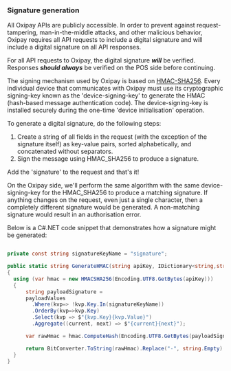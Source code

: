 <h3>Signature generation</h3>

All Oxipay APIs are publicly accessible. In order to prevent against request-tampering, man-in-the-middle attacks, and other malicious behavior, Oxipay requires all API requests to include a digital signature and will include a digital signature on all API responses.

For all API requests to Oxipay, the digital signature ***will*** be verified. Responses ***should always*** be verified on the POS side before continuing.

The signing mechanism used by Oxipay is based on <a href="https://en.wikipedia.org/wiki/Hash-based_message_authentication_code">HMAC-SHA256</a>. Every individual device that communicates with Oxipay must use its cryptographic signing-key known as the 'device-signing-key' to generate the HMAC (hash-based message authentication code). The device-signing-key is installed securely during the one-time 'device initialisation' operation.

To generate a digital signature, do the following steps:

1. Create a string of all fields in the request (with the exception of the signature itself) as key-value pairs, sorted alphabetically, and concatenated without separators.
2. Sign the message using HMAC_SHA256 to produce a signature.

Add the 'signature' to the request and that's it!

On the Oxipay side, we'll perform the same algorithm with the same device-signing-key for the HMAC_SHA256 to produce a matching signature. If anything changes on the request, even just a single character, then a completely different signature would be generated. A non-matching signature would result in an authorisation error.

Below is a C#.NET code snippet that demonstrates how a signature might be generated:

```cs

private const string signatureKeyName = "signature";

public static string GenerateHMAC(string apiKey, IDictionary<string,string> payloadValues)
{
  using (var hmac = new HMACSHA256(Encoding.UTF8.GetBytes(apiKey)))
  {
      string payloadSignature = 
      payloadValues
        .Where(kvp=> !kvp.Key.In(signatureKeyName))
        .OrderBy(kvp=>kvp.Key)
        .Select(kvp => $"{kvp.Key}{kvp.Value}")
        .Aggregate((current, next) => $"{current}{next}");

      var rawHmac = hmac.ComputeHash(Encoding.UTF8.GetBytes(payloadSignature));

      return BitConverter.ToString(rawHmac).Replace("-", string.Empty).ToLower();
  }
}
```
